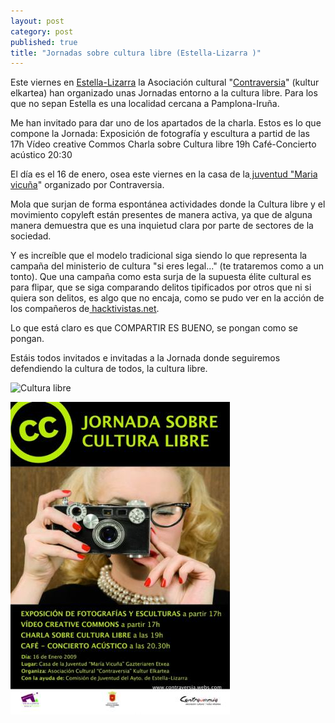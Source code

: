 ```yaml
---
layout: post
category: post
published: true
title: "Jornadas sobre cultura libre (Estella-Lizarra )"
---
```


Este viernes en <a href="http://es.wikipedia.org/wiki/Estella" title="Lizarra">Estella-Lizarra</a> la Asociación cultural "<a href="http://contraversia.webs.com" title="contraversia">Contraversia</a>" (kultur elkartea) han organizado unas Jornadas entorno a la cultura libre. Para los que no sepan Estella es una localidad cercana a Pamplona-Iruña.

Me han invitado para dar uno de los apartados de la charla. Estos es lo que compone la Jornada:
Exposición de fotografía y escultura  a partid de las 17h
Vídeo creative Commos
Charla sobre Cultura libre 19h
Café-Concierto acústico 20:30

El día es el 16 de enero, osea este viernes en la casa de la<a href="http://www.escur.com/casajuventud/castellano/principal.htm" title="casa junventud"> juventud "Maria vicuña</a>" organizado por Contraversia.

Mola que surjan de forma espontánea actividades donde la Cultura libre y el movimiento copyleft están presentes de manera activa, ya que de alguna manera demuestra que es una inquietud clara por parte de sectores de la sociedad. 

Y es increíble que el modelo tradicional siga siendo lo que representa la campaña del  ministerio de cultura "si eres legal..." (te trataremos como a un tonto). Que una campaña como esta surja de la supuesta élite cultural es para flipar, que se siga comparando delitos tipificados por otros que ni si quiera son delitos, es algo que no encaja, como se pudo ver en la acción de los compañeros de<a href=" hacktivistas.net" title="hacktivistas.net"> hacktivistas.net</a>. 

Lo que está claro es que COMPARTIR ES BUENO, se pongan como se pongan. 

Estáis todos invitados e invitadas a la Jornada donde seguiremos defendiendo la cultura de todos, la cultura libre.

<img src="/files/u1/Cartelculturalibre_jpg.jpeg" width="351" height="500" alt="Cultura libre" />

![Cartelculturalibre_jpg.jpeg](/medias/Cartelculturalibre_jpg.jpeg)